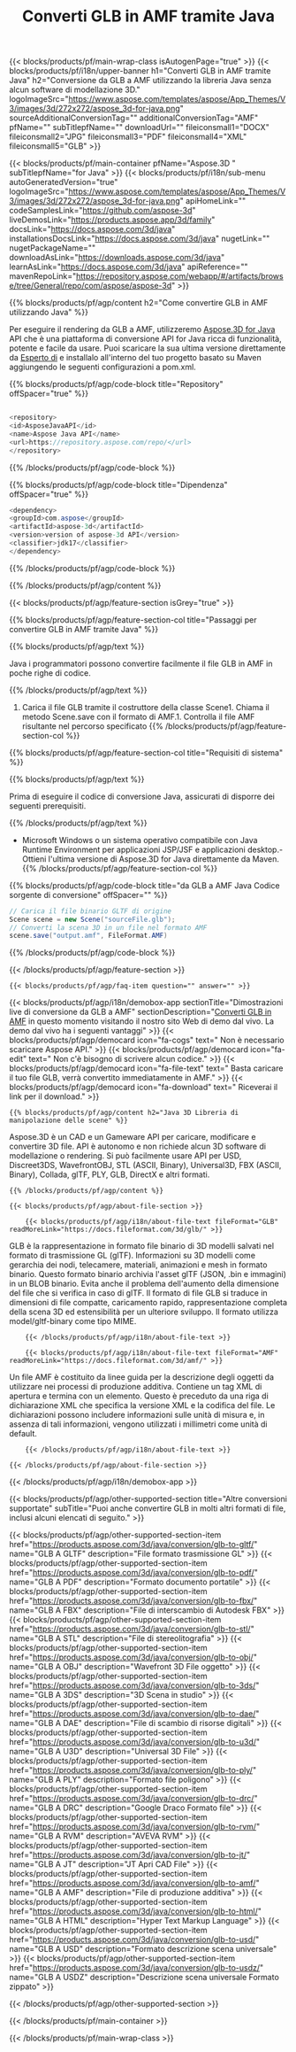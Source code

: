 ﻿---
title: Converti GLB in AMF tramite Java
weight: 530
url: /it/java/conversion/glb-to-amf/ 
description: Esempio di codice di conversione Java per il formato GLB in file AMF. Utilizza questo codice di esempio per convertire GLB in AMF all'interno di qualsiasi applicazione basata su Web o desktop Java.
---
{{< blocks/products/pf/main-wrap-class isAutogenPage="true" >}}
{{< blocks/products/pf/i18n/upper-banner h1="Converti GLB in AMF tramite Java" h2="Conversione da GLB a AMF utilizzando la libreria Java senza alcun software di modellazione 3D." logoImageSrc="https://www.aspose.com/templates/aspose/App_Themes/V3/images/3d/272x272/aspose_3d-for-java.png" sourceAdditionalConversionTag="" additionalConversionTag="AMF" pfName="" subTitlepfName="" downloadUrl="" fileiconsmall1="DOCX" fileiconsmall2="JPG" fileiconsmall3="PDF" fileiconsmall4="XML" fileiconsmall5="GLB" >}}

{{< blocks/products/pf/main-container pfName="Aspose.3D " subTitlepfName="for Java" >}}
{{< blocks/products/pf/i18n/sub-menu autoGeneratedVersion="true" logoImageSrc="https://www.aspose.com/templates/aspose/App_Themes/V3/images/3d/272x272/aspose_3d-for-java.png" apiHomeLink="" codeSamplesLink="https://github.com/aspose-3d" liveDemosLink="https://products.aspose.app/3d/family" docsLink="https://docs.aspose.com/3d/java" installationsDocsLink="https://docs.aspose.com/3d/java" nugetLink="" nugetPackageName="" downloadAsLink="https://downloads.aspose.com/3d/java" learnAsLink="https://docs.aspose.com/3d/java" apiReference="" mavenRepoLink="https://repository.aspose.com/webapp/#/artifacts/browse/tree/General/repo/com/aspose/aspose-3d" >}}

{{% blocks/products/pf/agp/content h2="Come convertire GLB in AMF utilizzando Java" %}}

 Per eseguire il rendering da GLB a AMF, utilizzeremo
 [Aspose.3D for Java](https://products.aspose.com/3d/java) 
 API che è una piattaforma di conversione API for Java ricca di funzionalità, potente e facile da usare. Puoi scaricare la sua ultima versione direttamente da
 [Esperto di](https://repository.aspose.com/webapp/#/artifacts/browse/tree/General/repo/com/aspose/aspose-3d) 
 e installalo all'interno del tuo progetto basato su Maven aggiungendo le seguenti configurazioni a pom.xml.

{{% blocks/products/pf/agp/code-block title="Repository" offSpacer="true" %}}

```cs

<repository>
<id>AsposeJavaAPI</id>
<name>Aspose Java API</name>
<url>https://repository.aspose.com/repo/</url>
</repository>


```

{{% /blocks/products/pf/agp/code-block %}}

{{% blocks/products/pf/agp/code-block title="Dipendenza" offSpacer="true" %}}

```cs
<dependency>
<groupId>com.aspose</groupId>
<artifactId>aspose-3d</artifactId>
<version>version of aspose-3d API</version>
<classifier>jdk17</classifier>
</dependency>


```

{{% /blocks/products/pf/agp/code-block %}}

{{% /blocks/products/pf/agp/content %}}

{{< blocks/products/pf/agp/feature-section isGrey="true" >}}

{{% blocks/products/pf/agp/feature-section-col title="Passaggi per convertire GLB in AMF tramite Java" %}}

{{% blocks/products/pf/agp/text %}}

 Java i programmatori possono convertire facilmente il file GLB in AMF in poche righe di codice.

{{% /blocks/products/pf/agp/text %}}

1. Carica il file GLB tramite il costruttore della classe Scene1. Chiama il metodo Scene.save con il formato di AMF.1. Controlla il file AMF risultante nel percorso specificato
{{% /blocks/products/pf/agp/feature-section-col %}}

{{% blocks/products/pf/agp/feature-section-col title="Requisiti di sistema" %}}

{{% blocks/products/pf/agp/text %}}

 Prima di eseguire il codice di conversione Java, assicurati di disporre dei seguenti prerequisiti.

{{% /blocks/products/pf/agp/text %}}

- Microsoft Windows o un sistema operativo compatibile con Java Runtime Environment per applicazioni JSP/JSF e applicazioni desktop.- Ottieni l'ultima versione di Aspose.3D for Java direttamente da Maven.
{{% /blocks/products/pf/agp/feature-section-col %}}

{{% blocks/products/pf/agp/code-block title="da GLB a AMF Java Codice sorgente di conversione" offSpacer="" %}}

```cs
// Carica il file binario GLTF di origine
Scene scene = new Scene("sourceFile.glb");
// Converti la scena 3D in un file nel formato AMF
scene.save("output.amf", FileFormat.AMF)

```

{{% /blocks/products/pf/agp/code-block %}}

{{< /blocks/products/pf/agp/feature-section >}}

    {{< blocks/products/pf/agp/faq-item question="" answer="" >}}
 

<!-- aboutfile Starts -->

{{< blocks/products/pf/agp/i18n/demobox-app sectionTitle="Dimostrazioni live di conversione da GLB a AMF" sectionDescription="[Converti GLB in AMF](https://products.aspose.app/3d/conversion/glb-to-amf) in questo momento visitando il nostro sito Web di demo dal vivo. La demo dal vivo ha i seguenti vantaggi" >}}
        {{< blocks/products/pf/agp/democard icon="fa-cogs" text=" Non è necessario scaricare Aspose API." >}}
        {{< blocks/products/pf/agp/democard icon="fa-edit" text=" Non c\'è bisogno di scrivere alcun codice." >}}
        {{< blocks/products/pf/agp/democard icon="fa-file-text" text=" Basta caricare il tuo file GLB, verrà convertito immediatamente in AMF." >}}
        {{< blocks/products/pf/agp/democard icon="fa-download" text=" Riceverai il link per il download." >}}

    {{% blocks/products/pf/agp/content h2="Java 3D Libreria di manipolazione delle scene" %}}

 Aspose.3D è un CAD e un Gameware API per caricare, modificare e convertire 3D file. API è autonomo e non richiede alcun 3D software di modellazione o rendering. Si può facilmente usare API per USD, Discreet3DS, WavefrontOBJ, STL (ASCII, Binary), Universal3D, FBX (ASCII, Binary), Collada, glTF, PLY, GLB, DirectX e altri formati. 



    {{% /blocks/products/pf/agp/content %}}

    {{< blocks/products/pf/agp/about-file-section >}}

        {{< blocks/products/pf/agp/i18n/about-file-text fileFormat="GLB" readMoreLink="https://docs.fileformat.com/3d/glb/" >}}

GLB è la rappresentazione in formato file binario di 3D modelli salvati nel formato di trasmissione GL (glTF). Informazioni su 3D modelli come gerarchia dei nodi, telecamere, materiali, animazioni e mesh in formato binario. Questo formato binario archivia l'asset glTF (JSON, .bin e immagini) in un BLOB binario. Evita anche il problema dell'aumento della dimensione del file che si verifica in caso di glTF. Il formato di file GLB si traduce in dimensioni di file compatte, caricamento rapido, rappresentazione completa della scena 3D ed estensibilità per un ulteriore sviluppo. Il formato utilizza model/gltf-binary come tipo MIME.

        {{< /blocks/products/pf/agp/i18n/about-file-text >}}

        {{< blocks/products/pf/agp/i18n/about-file-text fileFormat="AMF" readMoreLink="https://docs.fileformat.com/3d/amf/" >}}

Un file AMF è costituito da linee guida per la descrizione degli oggetti da utilizzare nei processi di produzione additiva. Contiene un tag XML di apertura e termina con un elemento. Questo è preceduto da una riga di dichiarazione XML che specifica la versione XML e la codifica del file. Le dichiarazioni possono includere informazioni sulle unità di misura e, in assenza di tali informazioni, vengono utilizzati i millimetri come unità di default.


        {{< /blocks/products/pf/agp/i18n/about-file-text >}}

    {{< /blocks/products/pf/agp/about-file-section >}}

{{< /blocks/products/pf/agp/i18n/demobox-app >}}

<!-- aboutfile Ends -->

{{< blocks/products/pf/agp/other-supported-section title="Altre conversioni supportate" subTitle="Puoi anche convertire GLB in molti altri formati di file, inclusi alcuni elencati di seguito." >}}

{{< blocks/products/pf/agp/other-supported-section-item href="https://products.aspose.com/3d/java/conversion/glb-to-gltf/" name="GLB A GLTF" description="File formato trasmissione GL" >}}
{{< blocks/products/pf/agp/other-supported-section-item href="https://products.aspose.com/3d/java/conversion/glb-to-pdf/" name="GLB A PDF" description="Formato documento portatile" >}}
{{< blocks/products/pf/agp/other-supported-section-item href="https://products.aspose.com/3d/java/conversion/glb-to-fbx/" name="GLB A FBX" description="File di interscambio di Autodesk FBX" >}}
{{< blocks/products/pf/agp/other-supported-section-item href="https://products.aspose.com/3d/java/conversion/glb-to-stl/" name="GLB A STL" description="File di stereolitografia" >}}
{{< blocks/products/pf/agp/other-supported-section-item href="https://products.aspose.com/3d/java/conversion/glb-to-obj/" name="GLB A OBJ" description="Wavefront 3D File oggetto" >}}
{{< blocks/products/pf/agp/other-supported-section-item href="https://products.aspose.com/3d/java/conversion/glb-to-3ds/" name="GLB A 3DS" description="3D Scena in studio" >}}
{{< blocks/products/pf/agp/other-supported-section-item href="https://products.aspose.com/3d/java/conversion/glb-to-dae/" name="GLB A DAE" description="File di scambio di risorse digitali" >}}
{{< blocks/products/pf/agp/other-supported-section-item href="https://products.aspose.com/3d/java/conversion/glb-to-u3d/" name="GLB A U3D" description="Universal 3D File" >}}
{{< blocks/products/pf/agp/other-supported-section-item href="https://products.aspose.com/3d/java/conversion/glb-to-ply/" name="GLB A PLY" description="Formato file poligono" >}}
{{< blocks/products/pf/agp/other-supported-section-item href="https://products.aspose.com/3d/java/conversion/glb-to-drc/" name="GLB A DRC" description="Google Draco Formato file" >}}
{{< blocks/products/pf/agp/other-supported-section-item href="https://products.aspose.com/3d/java/conversion/glb-to-rvm/" name="GLB A RVM" description="AVEVA RVM" >}}
{{< blocks/products/pf/agp/other-supported-section-item href="https://products.aspose.com/3d/java/conversion/glb-to-jt/" name="GLB A JT" description="JT Apri CAD File" >}}
{{< blocks/products/pf/agp/other-supported-section-item href="https://products.aspose.com/3d/java/conversion/glb-to-amf/" name="GLB A AMF" description="File di produzione additiva" >}}
{{< blocks/products/pf/agp/other-supported-section-item href="https://products.aspose.com/3d/java/conversion/glb-to-html/" name="GLB A HTML" description="Hyper Text Markup Language" >}}
{{< blocks/products/pf/agp/other-supported-section-item href="https://products.aspose.com/3d/java/conversion/glb-to-usd/" name="GLB A USD" description="Formato descrizione scena universale" >}}
{{< blocks/products/pf/agp/other-supported-section-item href="https://products.aspose.com/3d/java/conversion/glb-to-usdz/" name="GLB A USDZ" description="Descrizione scena universale Formato zippato" >}}

{{< /blocks/products/pf/agp/other-supported-section >}}

{{< /blocks/products/pf/main-container >}}
    
{{< /blocks/products/pf/main-wrap-class >}}
